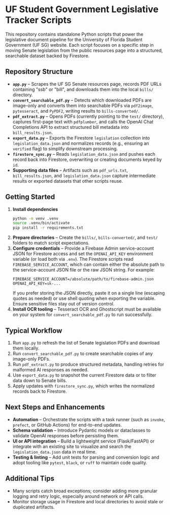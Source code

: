 # UF Student Government Legislative Tracker Scripts

This repository contains standalone Python scripts that power the legislative document pipeline for the University of Florida Student Government (UF SG) website. Each script focuses on a specific step in moving Senate legislation from the public resources page into a structured, searchable dataset backed by Firestore.

## Repository Structure

- **`app.py`** – Scrapes the UF SG Senate resources page, records PDF URLs containing "ssb" or "bill", and downloads them into the local `bills/` directory.
- **`convert_searchable_pdf.py`** – Detects which downloaded PDFs are image-only and converts them into searchable PDFs via `pdf2image`, `pytesseract`, and `PyPDF2`, writing results to `bills-converted/`.
- **`pdf_extract.py`** – Opens PDFs (currently pointing to the `test/` directory), captures first-page text with `pdfplumber`, and calls the OpenAI Chat Completions API to extract structured bill metadata into `bill_results.json`.
- **`export_data.py`** – Exports the Firestore `legislation` collection into `legislation_data.json` and normalizes records (e.g., ensuring an `verified` flag) to simplify downstream processing.
- **`firestore_sync.py`** – Reads `legislation_data.json` and pushes each record back into Firestore, overwriting or creating documents keyed by `id`.
- **Supporting data files** – Artifacts such as `pdf_urls.txt`, `bill_results.json`, and `legislation_data.json` capture intermediate results or exported datasets that other scripts reuse.

## Getting Started

1. **Install dependencies**
   ```bash
   python -m venv .venv
   source .venv/bin/activate
   pip install -r requirements.txt
   ```
2. **Prepare directories** – Create the `bills/`, `bills-converted/`, and `test/` folders to match script expectations.
3. **Configure credentials** – Provide a Firebase Admin service-account JSON for Firestore access and set the `OPENAI_API_KEY` environment variable (or load both via `.env`). The Firestore scripts read `FIREBASE_SERVICE_ACCOUNT`, which can contain either the absolute path to the service-account JSON file or the raw JSON string. For example:
   ```env
   FIREBASE_SERVICE_ACCOUNT=/absolute/path/to/firebase-admin.json
   OPENAI_API_KEY=sk-...
   ```
   If you prefer storing the JSON directly, paste it on a single line (escaping quotes as needed) or use shell quoting when exporting the variable. Ensure sensitive files stay out of version control.
4. **Install OCR tooling** – Tesseract OCR and Ghostscript must be available on your system for `convert_searchable_pdf.py` to run successfully.

## Typical Workflow

1. Run `app.py` to refresh the list of Senate legislation PDFs and download them locally.
2. Run `convert_searchable_pdf.py` to create searchable copies of any image-only PDFs.
3. Run `pdf_extract.py` to produce structured metadata, handling retries for malformed AI responses as needed.
4. Use `export_data.py` to snapshot the current Firestore data or to filter data down to Senate bills.
5. Apply updates with `firestore_sync.py`, which writes the normalized records back to Firestore.

## Next Steps and Enhancements

- **Automation** – Orchestrate the scripts with a task runner (such as `invoke`, `prefect`, or GitHub Actions) for end-to-end updates.
- **Schema validation** – Introduce Pydantic models or dataclasses to validate OpenAI responses before persisting them.
- **UI or API integration** – Build a lightweight service (Flask/FastAPI) or integrate with an existing site to visualize and search the `legislation_data.json` data in real time.
- **Testing & linting** – Add unit tests for parsing and conversion logic and adopt tooling like `pytest`, `black`, or `ruff` to maintain code quality.

## Additional Tips

- Many scripts catch broad exceptions; consider adding more granular logging and retry logic, especially around network or API calls.
- Monitor storage usage in Firestore and local directories to avoid stale or duplicated artifacts.
